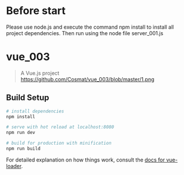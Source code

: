 # Before start
Please use node.js and execute the command npm install to install all project dependencies.
Then run using the node file server_001.js
# vue_003

> A Vue.js project
https://github.com/Cosmat/vue_003/blob/master/1.png
## Build Setup

``` bash
# install dependencies
npm install

# serve with hot reload at localhost:8080
npm run dev

# build for production with minification
npm run build
```

For detailed explanation on how things work, consult the [docs for vue-loader](http://vuejs.github.io/vue-loader).
